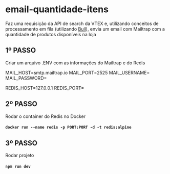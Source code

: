 # email-quantidade-itens

Faz uma requisição da API de search da VTEX e, utilizando conceitos de processamento em fila (utilizando [Bull](https://optimalbits.github.io/bull/)), envia um email com Mailtrap com a quantidade de produtos disponíveis na loja

## 1º PASSO
Criar um arquivo .ENV com as informações do Mailtrap e do Redis

MAIL_HOST=smtp.mailtrap.io
MAIL_PORT=2525
MAIL_USERNAME=
MAIL_PASSWORD=

REDIS_HOST=127.0.0.1
REDIS_PORT=

## 2º PASSO
Rodar o container do Redis no Docker
#### `docker run --name redis -p PORT:PORT -d -t redis:alpine`

## 3º PASSO
Rodar projeto
#### `npm run dev`
